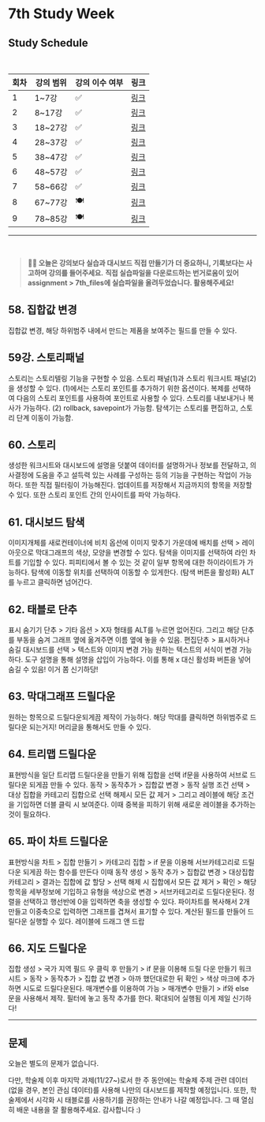 # 7th Study Week

## Study Schedule
<br>

| 회차 | 강의 범위   | 강의 이수 여부 | 링크                                                                                                     |
|------|-------------|----------------|--------------------------------------------------------------------------------------------------------|
| 1    | 1~7강       | ✅              | [링크](https://www.youtube.com/watch?v=AXkaUrJs-Ko&list=PL87tgIIryGsa5vdz6MsaOEF8PK-YqK3fz&index=84)    |
| 2    | 8~17강      | ✅              | [링크](https://www.youtube.com/watch?v=AXkaUrJs-Ko&list=PL87tgIIryGsa5vdz6MsaOEF8PK-YqK3fz&index=75)    |
| 3    | 18~27강     | ✅              | [링크](https://www.youtube.com/watch?v=AXkaUrJs-Ko&list=PL87tgIIryGsa5vdz6MsaOEF8PK-YqK3fz&index=65)    |
| 4    | 28~37강     | ✅              | [링크](https://www.youtube.com/watch?v=e6J0Ljd6h44&list=PL87tgIIryGsa5vdz6MsaOEF8PK-YqK3fz&index=55)    |
| 5    | 38~47강     | ✅              | [링크](https://www.youtube.com/watch?v=AXkaUrJs-Ko&list=PL87tgIIryGsa5vdz6MsaOEF8PK-YqK3fz&index=45)    |
| 6    | 48~57강     | ✅              | [링크](https://www.youtube.com/watch?v=AXkaUrJs-Ko&list=PL87tgIIryGsa5vdz6MsaOEF8PK-YqK3fz&index=35)    |
| 7    | 58~66강     | ✅             | [링크](https://www.youtube.com/watch?v=AXkaUrJs-Ko&list=PL87tgIIryGsa5vdz6MsaOEF8PK-YqK3fz&index=25)    |
| 8    | 67~77강     | 🍽️             | [링크](https://www.youtube.com/watch?v=AXkaUrJs-Ko&list=PL87tgIIryGsa5vdz6MsaOEF8PK-YqK3fz&index=15)    |
| 9    | 78~85강     | 🍽️             | [링크](https://www.youtube.com/watch?v=AXkaUrJs-Ko&list=PL87tgIIryGsa5vdz6MsaOEF8PK-YqK3fz&index=5)     |
---

<br/>

> **🧞‍♀️ 오늘은 강의보다 실습과 대시보드 직접 만들기가 더 중요하니, 기록보다는 사고하며 강의를 들어주세요.**
> **직접 실습파일을 다운로드하는 번거로움이 있어 assignment > 7th_files에 실습파일을 올려두었습니다. 활용해주세요!**


## 58. 집합값 변경

<!-- 집합값 변경 강의에서 알게 된 점을 적어주세요 --> 집합값 변경, 해당 하위범주 내에서 만드는 제품을 보여주는 필드를 만들 수 있다. 

## 59강. 스토리패널

<!-- 스토리패널 강의에서 알게 된 점을 적어주세요 -->
스토리는 스토리텔링 기능을 구현할 수 있음. 스토리 패널(1)과 스토리 워크시트 패널(2)을 생성할 수 있다. 
(1)에서는 스토리 포인트를 추가하기 위한 옵션이다. 복제를 선택하여 다음의 스토리 포인트를 사용하여 포인트로 사용할 수 있다. 스토리를 내보내거나 복사가 가능하다. 
(2) rollback, savepoint가 가능함. 
탐색기는 스토리룰 편집하고, 스토리 단계 이동이 가능함.
## 60. 스토리

<!-- 알게 된 점을 적고, 아래 질문에 답해보세요 :) --> 생성한 워크시트와 대시보드에 설명을 덧붙여 데이터를 설명하거나 정보를 전달하고, 의사결정에 도움을 주고 설득력 있는 사례를 구성하는 등의 기능을 구현하는 작업이 가능하다. 또한 직접 필터링이 가능해진다. 업데이트를 저장해서 지금까지의 항목을 저장할 수 있다. 또한 스토리 포인트 간의 인사이트를 파악 가능하다.


## 61. 대시보드 탐색

<!-- 대시보드 탐색 강의에서 알게 된 점을 적어주세요 -->
이미지개체를 새로컨테이너에 비치 옵션에 이미지 맞추기 가운데에 배치를 선택 > 레이아웃으로 막대그래프의 색상, 모양을 변경할 수 있다. 
탐색을 이미지를 선택하여 라인 차트를 기입할 수 있다.
피피티에서 볼 수 있는 것 같이 일부 항목에 대한 하이라이트가 가능하다. 
탐색에 이동할 위치를 선택하여 이동할 수 있게한다. (탐색 버튼을 활성화)
ALT를 누르고 클릭하면 넘어간다. 

## 62. 태블로 단추

<!-- 태블로 단추 강의에서 알게 된 점을 적어주세요 -->

표시 숨기기 단추 > 기타 옵션 > X자 형태를 ALT를 누르면 없어진다. 그리고 해당 단추를 부동을 숨겨 그래프 옆에 옮겨주면 이름 옆에 놓을 수 있음. 
편집단추 > 표시하거나 숨길 대시보드를 선택 > 텍스트와 이미지 변경 가능 원하는 텍스트의 서식이 변경 가능하다. 도구 설명을 통해 설명을 삽입이 가능하다.
이를 통해 x 대신 활성화 버튼을 넣어 숨길 수 있음! 이거 쫌 신기하당!

## 63. 막대그래프 드릴다운

<!-- 막대그래프 드릴다운에 대해 알게 된 점을 적어주세요 -->
원하는 항목으로 드릴다운되게끔 제작이 가능하다. 
해당 막대를 클릭하면 하위범주로 드릴다운 되는거지!
머리글을 통해서도 만들 수 있다. 

## 64. 트리맵 드릴다운

<!-- 트리맵 드릴다운에 대해 알게 된 점을 적어주세요 -->
표현방식을 일단 트리맵
드릴다운을 만들기 위해 집합을 선택
if문을 사용하여 서브로 드릴다운 되게끔 만들 수 있다. 
동작 > 동작추가 > 집합값 변경 > 동작 실행 조건 선택 > 대상 집합을 카테고리 집합으로 
선택 해제시 모든 값 제거 > 그리고 레이블에 해당 조건을 기입하면 더블 클릭 시 보여준다.
이때 중복을 피하기 위해 새로운 레이블을 추가하는 것이 필요하다. 

## 65. 파이 차트 드릴다운

<!-- 파일 차트 드릴다운에 대해 알게 된 점을 적어주세요 -->

표현방식을 차트 > 집합 만들기 > 카테고리 집합 > if 문을 이용해 서브카테고리로 드릴다운 되게끔 하는 함수를 만든다 
이때 동작 생성 > 동작 추가 > 집합값 변경 > 대상집합 카테고리 > 결과는 집합에 값 할당 > 선택 해제 시 집합에서 모든 값 제거 > 확인  > 해당 항목을 세부정보에 기입하고 유형을 색상으로 변경 > 서브카테고리로 드릴다운된다. 
정렬을 선택하고 행선반에 0을 입력하면 축을 생성할 수 있다. 파이차트를 복사해서 2개 만들고 이중축으로 입력하면 그래프를 겹쳐서 표기할 수 있다. 
계산된 필드를 만들어 드릴다운 실행할 수 있다. 
레이블에 드래그 앤 드랍 

## 66. 지도 드릴다운

<!-- 지도 드릴다운에 대해 알게 된 점을 적어주세요 -->

집합 생성 > 국가 지역 필드 우 클릭 후 만들기 > if 문을 이용해 드릴 다운 만들기
워크시트 > 동작 > 동작추가 > 집합 값 변경 > 아까 했던대로한 뒤 확인 > 색상 마크에 추가하면 시도로 드릴다운된다. 
매개변수를 이용하여 가능 > 매개변수 만들기 > if와 else 문을 사용해서 제작. 필터에 놓고 동작 추가를 한다. 확대되어 실행됨 
이게 제일 신기하다!

---

## 문제

오늘은 별도의 문제가 없습니다.

다만, 학술제 이후 마지막 과제(11/27~)로서 한 주 동안에는 학술제 주제 관련 데이터(없을 경우, 본인 관심 데이터)를 사용해 나만의 대시보드를 제작할 예정입니다. 또한, 학술제에서 시각화 시 태블로를 사용하기를 권장하는 안내가 나갈 예정입니다.
그 때 열심히 배운 내용을 잘 활용해주세요. 감사합니다 :)